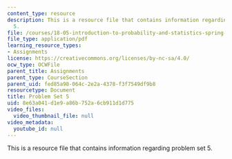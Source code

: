 ```yaml
---
content_type: resource
description: This is a resource file that contains information regarding problem set
  5.
file: /courses/18-05-introduction-to-probability-and-statistics-spring-2014/8e63a041d1e9a86b752a6cb911d1d775_MIT18_05S14_ps5.pdf
file_type: application/pdf
learning_resource_types:
- Assignments
license: https://creativecommons.org/licenses/by-nc-sa/4.0/
ocw_type: OCWFile
parent_title: Assignments
parent_type: CourseSection
parent_uid: fed85a98-064c-2e2a-4378-f3f7549df9b8
resourcetype: Document
title: Problem Set 5
uid: 8e63a041-d1e9-a86b-752a-6cb911d1d775
video_files:
  video_thumbnail_file: null
video_metadata:
  youtube_id: null
---
```

This is a resource file that contains information regarding problem set 5.